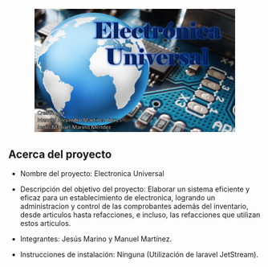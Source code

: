 <p align="center"><a target="_blank"><img src="public/img/logoReadme.png" width="400"></a></p>

## Acerca del proyecto

- Nombre del proyecto: Electronica Universal

- Descripción del objetivo del proyecto: Elaborar un sistema eficiente y eficaz para un establecimiento de electronica, logrando un administracion y control de las comprobantes además del inventario, desde articulos hasta refacciones, e incluso, las refacciones que utilizan estos articulos.

- Integrantes: Jesús Marino y Manuel Martínez.

- Instrucciones de instalación: Ninguna (Utilización de laravel JetStream).

